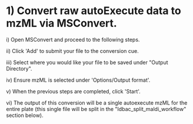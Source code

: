 # 1) Convert raw autoExecute data to mzML via MSConvert.

i) Open MSConvert and proceed to the following steps. 

ii) Click 'Add' to submit your file to the conversion cue.

iii) Select where you would like your file to be saved under "Output Directory".

iv) Ensure mzML is selected under 'Options/Output format'.

v) When the previous steps are completed, click 'Start'.

vi) The output of this conversion will be a single autoexecute mzML for the entire plate (this single file will be split in the "Idbac_split_maldi_workflow" section below).

